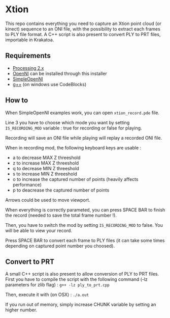 Xtion
=====

This repo contains everything you need to capture an Xtion point cloud (or kinect) sequence to an ONI file, with the possibility to extract each frames to PLY file format.
A C++ script is also present to convert PLY to PRT files, importable in Krakatoa.

Requirements
------------

* [Processing 2.x](https://processing.org/)
* [OpenNI](https://code.google.com/p/simple-openni/downloads/list?can=1&q=&colspec=Filename+Summary+Uploaded+ReleaseDate+Size+DownloadCount) can be installed through this installer
* [SimpleOpenNI](https://code.google.com/p/simple-openni/wiki/Installation)
* [g++](http://www.cprogramming.com/g++.html) (on windows use CodeBlocks)

How to
------

When SimpleOpenNI examples work, you can open ```xtion_record.pde``` file.

Line 3 you have to choose which mode you want by setting ```IS_RECORDING_MOD``` variable : true for recording or false for playing.

Recording will save an ONI file while playing will replay a recorded ONI file.

When in recording mod, the following keyboard keys are usable :
- a to decrease MAX Z threeshold
- z to increase MAX Z threeshold
- q to decrease MIN Z threeshold
- s to increase MIN Z threeshold
- o to increase the captured number of points (heavily affects performance)
- p to deacrease the captured number of points

Arrows could be used to move viewport.

When everything is correctly parameted, you can press SPACE BAR to finish the record (needed to save the total frame number !).

Then, you have to switch the mod by setting ```IS_RECORDING_MOD``` to false.
You will be able to view your record.

Press SPACE BAR to convert each frame to PLY files (it can take some times depending on captured point number you choosed).

Convert to PRT
--------------

A small C++ script is also present to allow conversion of PLY to PRT files.
First you have to compile the script with the following command (-lz parameters for zlib flag) :
```g++ -lz ply_to_prt.cpp```

Then, execute it with (on OSX) :
```./a.out```

If you run out of memory, simply increase CHUNK variable by setting an higher number.
